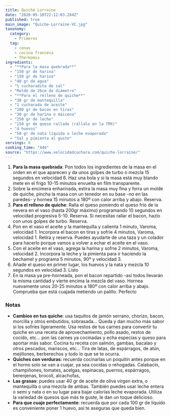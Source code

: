 ```yaml
---
title: Quiché Lorraine
date: "2020-05-18T22:12:03.284Z"
published: true
main_image: "Quiche-Lorraine-VC.jpg"
taxonomy:
  category:
    - Primeros
  tag:
    - cenas
    - cocina francesa
    - Thermomix
ingredients:
  - "**Para la masa quebrada**"
  - "150 gr de harina"
  - "150 gr de harina"
  - "40 gr de agua"
  - "½ cucharadita de sal"
  - "Molde de 26cm de diámetro"
  - "**Para el relleno de quiche**"
  - "30 gr de mantequilla"
  - "1 cucharada de aceite"
  - "200 gr de bacon en tiras"
  - "30 gr de harina o maicena"
  - "250 gr de leche"
  - "150 gr de queso rallado (rállalo en la TMX)"
  - "4 huevos"
  - "50 gr de nata líquida o leche evaporada"
  - "Sal y pimienta al gusto"
servings: 6
cooking_time: "44m"
source: "https://www.velocidadcuchara.com/quiche-lorraine/"
---
```


1. **Para la masa quebrada**: Pon todos los ingredientes de la masa en el orden en el que aparecen y da unos golpes de turbo o mezcla 15 segundos en velocidad 6. Haz una bola y si la masa está muy blando mete en el frigo 10-15 minutos envuelta en film transparente.
2. Sobre la encimera enharinada, estira la masa muy fina y forra un molde de quiche, pincha la masa con un tenedor en su base -no en las paredes- y hornea 15 minutos a 180º con calor arriba y abajo. Reserva.
3. **Para el relleno de quiche**: Ralla el queso poniendo el queso frío de la nevera en el vaso (hasta 200gr máximo) programando 10 segundos en velocidad progresiva 5-10. Reserva. Si necesitas rallar el bacon, hazlo con unos golpes de turbo. Reserva.
4. Pon en el vaso el aceite y la mantequilla y calienta 1 minuto, Varoma, velocidad 1. Incorpora el bacon en tiras y sofrie 4 minutos, Varoma, velocidad 1. Retira y reserva. Puedes ayudarte de una taza y un colador para hacerlo porque vamos a volver a echar el aceite en el vaso.
5. Con el aceite en el vaso, agrega la harina y sofrie 2 minutos, Varoma, velocidad 2.
Incorpora la leche y la pimienta para ir haciendo la bechamel y programa 5 minutos, 90º y velocidad 3.
6. Añade el queso en primer lugar, los huevos y la nata y mezcla 10 segundos en velocidad 3. Listo
7. En la masa ya pre-horneada, pon el bacon repartido -así todos llevarán la misma cantidad y vierte encima la mezcla del vaso. Hornea nuevamente unos 20-25 minutos a 180º con calor arriba y abajo. Comprueba que está cuajada metiendo un palillo. Perfecto

### Notas

- **Cambios en tus quiche**: usa taquitos de jamón serrano, chorizo, bacon, morcilla y otros embutidos, sobrasada... Queda y dan mucho más sabor si los sofríes ligeramente. Usa restos de tus carnes para convertir tu quiche en una receta de aprovechamiento, pollo asado, restos de cocido, etc... pon las carnes ya cocinadas y echa especias y queso para aportar más sabor. Cocina tu receta con salmón, gambas, bacalao y otros pescados, mariscos, etc... Tira de latas, de espárragos, de atún, mejillones, berberechos y todo lo que se te ocurra.
- **Quiches con verduras**: recuerda cocinarlas un poquitín antes porque en el horno solo se van a cuajar, ya sea cocidas o rehogadas. Calabacín, champiñones, tomates, acelgas, espinacas, puerros, espárragos, berenjenas, brocolí, alcachofas,
- **Las grasas**: puedes usar 40 gr de aceite de oliva virgen extra, o mantequilla o una mezcla de ambas. También puedes usar leche entera o semi y nata o en su lugar para bajar calorías leche evaporada. Utiliza la variedad de quesos que más te guste, le dan un toque delicioso.
- **Para que cuaje perfectamente**: recuerda que por cada 100 gr de líquido es conveniente poner 1 huevo, así te aseguras que queda bien.